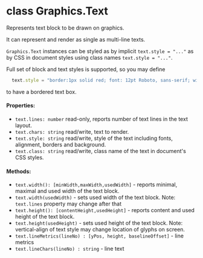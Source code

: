 # class Graphics.Text

Represents text block to be drawn on graphics. 

It can represent and render as single as multi-line texts.

`Graphics.Text` instances can be styled as by implicit `text.style = "..."` as by CSS in document styles using class names `text.style = "..."`.

Full set of block and text styles is supported, so you may define
```JavaScript
  text.style = "border:1px solid red; font: 12pt Roboto, sans-serif; width:max-content";  
```
to have a bordered text box.

#### Properties:

* `text.lines: number` read-only, reports number of text lines in the text layout.
* `text.chars: string` read/write, text to render.
* `text.style: string` read/write, style of the text including fonts, alignment, borders and background.
* `text.class: string` read/write, class name of the text in document's CSS styles.

#### Methods:

* `text.width(): [minWidth,maxWidth,usedWidth]` - reports minimal, maximal and used width of the text block.
* `text.width(usedWidth)` - sets used width of the text block. Note: `text.lines` property may change after that
* `text.height(): [contentHeight,usedHeight]` - reports content and used height of the text block. 
* `text.height(usedHeight)` - sets used height of the text block. Note: vertical-align of text style may change location of glyphs on screen.
* `text.lineMetrics(lineNo) : [yPos, height, baselineOffset]` - line metrics
* `text.lineChars(lineNo) : string` - line text

